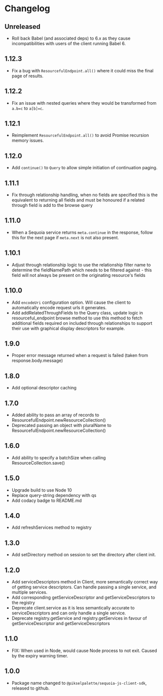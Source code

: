 # Changelog

## Unreleased

- Roll back Babel (and associated deps) to 6.x as they cause incompatibilities with users of the client running Babel 6.

## 1.12.3

- Fix a bug with `ResourcefulEndpoint.all()` where it could miss the final page of results.

## 1.12.2

- Fix an issue with nested queries where they would be transformed from `a.b=c` to `a[b]=c`.

## 1.12.1

- Reimplement `ResourcefulEndpoint.all()` to avoid Promise recursion memory issues.

## 1.12.0

- Add `continue()` to `Query` to allow simple initiation of continuation paging.

## 1.11.1

- Fix through relationship handling, when no fields are specified this is the equivalent to returning all fields and must be honoured if a related through field is add to the browse query

## 1.11.0

- When a Sequoia service returns `meta.continue` in the response, follow this for the next page if `meta.next` is not also present.

## 1.10.1

- Adjust through relationship logic to use the relationship filter name to determine the fieldNamePath which needs to be filtered against - this field will not always be present on the originating resource's fields

## 1.10.0

- Add `encodeUri` configuration option. Will cause the client to automatically encode request urls it generates.
- Add addRelatedThroughFields to the Query class, update logic in resourceful_endpoint browse method to use this method to fetch additional fields required on included through relationships to support their use with graphical display descriptors for example.

## 1.9.0

- Proper error message returned when a request is failed (taken from response.body.message)

## 1.8.0

- Add optional descriptor caching

## 1.7.0

- Added ability to pass an array of records to ResourcefulEndpoint.newResourceCollection()
- Deprecated passing an object with pluralName to ResourcefulEndpoint.newResourceCollection()

## 1.6.0

- Add ability to specify a batchSize when calling ResourceCollection.save()

## 1.5.0

- Upgrade build to use Node 10
- Replace query-string dependency with qs
- Add codacy badge to README.md

## 1.4.0

- Add refreshServices method to registry

## 1.3.0

- Add setDirectory method on session to set the directory after client init.

## 1.2.0

- Add serviceDescriptors method in Client, more semantically correct way of getting service descriptors. Can handle passing a single service, and multiple services.
- Add corresponding getServiceDescriptor and getServiceDescriptors to the registry
- Deprecate client.service as it is less semantically accurate to serviceDescriptors and can only handle a single service.
- Deprecate registry.getService and registry.getServices in favour of getServiceDescriptor and getServiceDescriptors

## 1.1.0

- FIX: When used in Node, would cause Node process to not exit. Caused by the expiry warning timer.

## 1.0.0

- Package name changed to `@pikselpalette/sequoia-js-client-sdk`, released to github.
